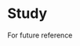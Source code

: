# Study      
For future reference         

          


                       
      
 
           
